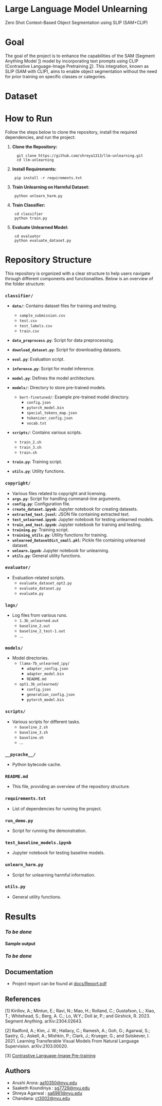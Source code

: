 # Large Language Model Unlearning

Zero Shot Context-Based Object Segmentation using SLIP (SAM+CLIP)

# Goal

The goal of the project is to enhance the capabilities of the SAM (Segment Anything Model [1](#references)) model by incorporating text prompts using CLIP (Contrastive Language-Image Pretraining [2](#references)). This integration, known as SLIP (SAM with CLIP), aims to enable object segmentation without the need for prior training on specific classes or categories. 

# Dataset


# How to Run

Follow the steps below to clone the repository, install the required dependencies, and run the project:

1. **Clone the Repository:**

   ```
     git clone https://github.com/shreya1313/llm-unlearning.git
     cd llm-unlearning
   ```

2. **Install Requirements:**
   
   ```
    pip install -r requirements.txt
   ```
3. **Train Unlearning on Harmful Dataset:**
   
   ```
    python unlearn_harm.py
   ```

4. **Train Classifier:**
   
   ```
    cd classifier
    python train.py
   ```
4. **Evaluate Unlearned Model:**
   
   ```
    cd evaluator
    python evaluate_dataset.py
   ```

# Repository Structure

This repository is organized with a clear structure to help users navigate through different components and functionalities. Below is an overview of the folder structure:

### `classifier/`

- **`data/`**: Contains dataset files for training and testing.
  - `sample_submission.csv`
  - `test.csv`
  - `test_labels.csv`
  - `train.csv`

- **`data_preprocess.py`**: Script for data preprocessing.
- **`download_dataset.py`**: Script for downloading datasets.
- **`eval.py`**: Evaluation script.
- **`inference.py`**: Script for model inference.
- **`model.py`**: Defines the model architecture.
- **`models/`**: Directory to store pre-trained models.
  - `bert-finetuned/`: Example pre-trained model directory.
    - `config.json`
    - `pytorch_model.bin`
    - `special_tokens_map.json`
    - `tokenizer_config.json`
    - `vocab.txt`

- **`scripts/`**: Contains various scripts.
  - `train_2.sh`
  - `train_3.sh`
  - `train.sh`

- **`train.py`**: Training script.
- **`utils.py`**: Utility functions.

### `copyright/`

- Various files related to copyright and licensing.
- **`args.py`**: Script for handling command-line arguments.
- **`config.py`**: Configuration file.
- **`create_dataset.ipynb`**: Jupyter notebook for creating datasets.
- **`extracted_text.jsonl`**: JSON file containing extracted text.
- **`test_unlearned.ipynb`**: Jupyter notebook for testing unlearned models.
- **`train_and_test.ipynb`**: Jupyter notebook for training and testing.
- **`training.py`**: Training script.
- **`training_utils.py`**: Utility functions for training.
- **`unlearned_DatasetDict_small.pkl`**: Pickle file containing unlearned dataset.
- **`unlearn.ipynb`**: Jupyter notebook for unlearning.
- **`utils.py`**: General utility functions.

### `evaluator/`

- Evaluation-related scripts.
  - `evaluate_dataset_opt2.py`
  - `evaluate_dataset.py`
  - `evaluate.py`

### `logs/`

- Log files from various runs.
  - `1.3b_unlearned.out`
  - `baseline_2.out`
  - `baseline_2_test-1.out`
  - ...

### `models/`

- Model directories.
  - `llama-7b_unlearned_ipy/`
    - `adapter_config.json`
    - `adapter_model.bin`
    - `README.md`
  - `opt1.3b_unlearned/`
    - `config.json`
    - `generation_config.json`
    - `pytorch_model.bin`

### `scripts/`

- Various scripts for different tasks.
  - `baseline_2.sh`
  - `baseline_3.sh`
  - `baseline.sh`
  - ...

### `__pycache__/`

- Python bytecode cache.

### `README.md`

- This file, providing an overview of the repository structure.

### `requirements.txt`

- List of dependencies for running the project.

### `run_demo.py`

- Script for running the demonstration.

### `test_baseline_models.ipynb`

- Jupyter notebook for testing baseline models.

### `unlearn_harm.py`

- Script for unlearning harmful information.

### `utils.py`

- General utility functions.

# Results

### *To be done*

#### Sample output

### *To be done*

## Documentation
- Project report can be found at [docs/Report.pdf](https://github.com/tommarvoloriddle/SLIP/blob/main/docs/SLIP.pdf)

<a name="references"></a>
## References
[1] Kirillov, A.; Mintun, E.; Ravi, N.; Mao, H.; Rolland, C.; Gustafson, L.; Xiao, T.; Whitehead, S.; Berg, A. C.; Lo, W.Y.; Doll ́ar, P.; and Girshick, R. 2023. Segment Anything. arXiv:2304.02643.

[2] Radford, A.; Kim, J. W.; Hallacy, C.; Ramesh, A.; Goh, G.; Agarwal, S.; Sastry, G.; Askell, A.; Mishkin, P.; Clark, J.; Krueger, G.; and Sutskever, I. 2021. Learning Transferable Visual Models From Natural Language Supervision. arXiv:2103.00020.

[3] [Contrastive Language-Image Pre-training](https://github.com/kvgarimella/dl-demos/blob/main/demo11-clip.ipynb)

## Authors
- Arushi Arora: aa10350@nyu.edu
- Saaketh Koundinya : sg7729@nyu.edu
- Shreya Agarwal : sa6981@nyu.edu
- Chandana: ct3002@nyu.edu
